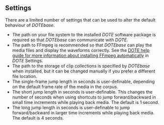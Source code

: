 ## Settings

There are a limited number of settings that can be used to alter the default behaviour of _DOTEbase_.

- The path on your file system to the installed _DOTE_ software package is required so that _DOTEbase_ can communicate with _DOTE_.
- The path to FFmpeg is recommended so that _DOTEbase_ can play the media files and display the waveforms correctly.
See the [DOTE help guide for more information about installing FFmpeg automatically](https://bigsoftvideo.github.io/DOTE/settings.html#ffmpeg) in _DOTE_ Settings.
- The path to the storage of clip collections is specified by _DOTEbase_ when installed, but it can be changed manually if you prefer a different file location.
- The single-frame jump length in seconds is user-definable, depending on the default frame rate of the media in the corpus.
- The short jump length in seconds is user-definable.
This changes the number of seconds when using shortcuts to jump forward/backward in small time increments while playing back media.
The default is 1 second.
- The long jump length in seconds is user-definable to jump forward/backward in larger time increments while playing back media.
The default is 4 seconds.
